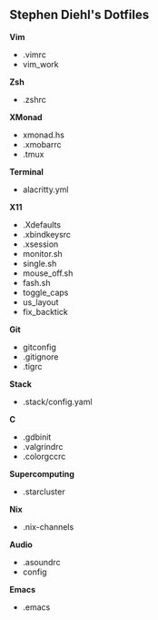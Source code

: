 Stephen Diehl's Dotfiles
------------------------

**Vim**

* .vimrc
* vim_work

**Zsh**

* .zshrc

**XMonad**

* xmonad.hs
* .xmobarrc
* .tmux

**Terminal**

* alacritty.yml

**X11**

* .Xdefaults
* .xbindkeysrc
* .xsession
* monitor.sh
* single.sh
* mouse_off.sh
* fash.sh
* toggle_caps
* us_layout
* fix_backtick

**Git**

* gitconfig
* .gitignore
* .tigrc

**Stack**

* .stack/config.yaml

**C**

* .gdbinit	
* .valgrindrc
* .colorgccrc

**Supercomputing**

* .starcluster

**Nix**

* .nix-channels

**Audio**

* .asoundrc
* config

**Emacs**

* .emacs

